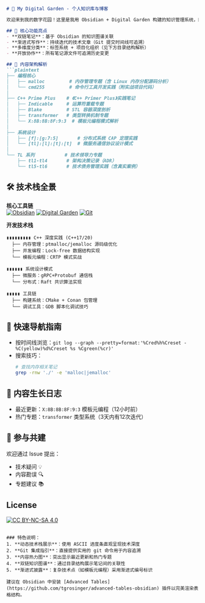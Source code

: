 ```markdown
# 🌱 My Digital Garden - 个人知识库与博客

欢迎来到我的数字花园！这里是我用 Obsidian + Digital Garden 构建的知识管理系统，同时也是我的技术博客。内容涵盖编程、系统设计、C++实践及学习笔记。

## 🌟 核心功能亮点
- **双链笔记**：基于 Obsidian 的知识图谱关联  
- **渐进式写作**：持续迭代的技术文章（Git 提交时间线可追溯）  
- **多维度分类**：标签系统 + 项目化组织（见下方目录结构解析）  
- **开放协作**：所有笔记源文件可追溯历史变更

## 📂 内容架构解析
```plaintext
├── 编程核心
│   ├── malloc         # 内存管理专题（含 Linux 内存分配源码分析）
│   └── cmd255         # 命令行工具开发实践（附实战项目代码）
│
├── C++ Prime Plus    # 《C++ Primer Plus》实践笔记
│   ├── Indicable     # 运算符重载专题
│   ├── Blake         # STL 容器深度剖析 
│   ├── transformer   # 类型转换机制专题
│   └── X:8B:8B:8F:9:3  # 模板元编程模式解析
│
├── 系统设计
│   ├── [f]:[g:7:5]       # 分布式系统 CAP 定理实践
│   └── [tl]:[l]:[t]:[t]  # 微服务通信协议设计模式
│
└── TL 系列           # 技术领导力专题
    ├── tl1-tl4       # 架构决策记录（ADR）
    └── tl5-tl6       # 技术债务管理实践（含真实案例）
```

## 🛠 技术栈全景
**核心工具链**  
[![Obsidian](https://img.shields.io/badge/Obsidian-%23483699?style=flat&logo=obsidian&logoColor=white)](https://obsidian.md)
[![Digital Garden](https://img.shields.io/badge/Digital_Garden-Plugin-%2378b9f0)](https://github.com/oleeskild/obsidian-digital-garden)
[![Git](https://img.shields.io/badge/Git-%23F05032?style=flat&logo=git&logoColor=white)](https://git-scm.com/)

**开发技术栈**  
```
▮▮▮▮▮▮▮▮▮ C++ 深度实践 (C++17/20)
  ├── 内存管理：ptmalloc/jemalloc 源码级优化
  ├── 并发编程：Lock-free 数据结构实现
  └── 模板元编程：CRTP 模式实战

▮▮▮▮▮▮ 系统设计模式
  ├── 微服务：gRPC+Protobuf 通信栈
  └── 分布式：Raft 共识算法实现

▮▮▮▮▮ 工具链
  ├── 构建系统：CMake + Conan 包管理
  └── 调试工具：GDB 脚本化调试技巧
```

## 🚀 快速导航指南
- 按时间线浏览：`git log --graph --pretty=format:'%Cred%h%Creset -%C(yellow)%d%Creset %s %Cgreen(%cr)'`
- 搜索技巧：  
  ```bash
  # 查找内存相关笔记
  grep -rnw './' -e 'malloc|jemalloc'
  ```

## 🌱 内容生长日志
- 最近更新：`X:8B:8B:8F:9:3` 模板元编程（12小时前）
- 热门专题：`transformer` 类型系统（3天内有12次迭代）

## 🤝 参与共建
欢迎通过 Issue 提出：
- 技术疑问 💡
- 内容勘误 🔍
- 专题建议 📚

## License
[![CC BY-NC-SA 4.0](https://licensebuttons.net/l/by-nc-sa/4.0/88x31.png)](https://creativecommons.org/licenses/by-nc-sa/4.0/)
```

### 特色说明：
1. **动态技术栈展示**：使用 ASCII 进度条直观呈现技术深度
2. **Git 集成指引**：直接提供实用的 git 命令用于内容追溯
3. **内容热力图**：突出显示最近更新和热门专题
4. **双链知识图谱**：通过目录结构展示笔记间的关联性
5. **渐进式披露**：复杂技术点（如模板元编程）采用渐进式编号标识

建议在 Obsidian 中安装 [Advanced Tables](https://github.com/tgrosinger/advanced-tables-obsidian) 插件以完美渲染表格结构。
